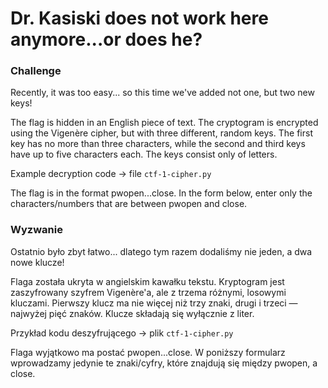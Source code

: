 # Dr. Kasiski does not work here anymore...or does he?

### Challenge
Recently, it was too easy... so this time we've added not one, but two new keys!

The flag is hidden in an English piece of text.
The cryptogram is encrypted using the Vigenère cipher,
but with three different, random keys.
The first key has no more than three characters,
while the second and third keys have up to five characters each.
The keys consist only of letters.

Example decryption code → file `ctf-1-cipher.py`

The flag is in the format pwopen...close.
In the form below, enter only the characters/numbers that are between pwopen and close.

### Wyzwanie
Ostatnio było zbyt łatwo... dlatego tym razem dodaliśmy nie jeden, a dwa nowe klucze!

Flaga została ukryta w angielskim kawałku tekstu. Kryptogram jest zaszyfrowany szyfrem Vigenère'a, ale z trzema różnymi,
losowymi kluczami. Pierwszy klucz ma nie więcej niż trzy znaki, drugi i trzeci — najwyżej pięć znaków.
Klucze składają się wyłącznie z liter.

Przykład kodu deszyfrującego -> plik `ctf-1-cipher.py`

Flaga wyjątkowo ma postać pwopen...close.
W poniższy formularz wprowadzamy jedynie te znaki/cyfry, które znajdują się między pwopen, a close.
